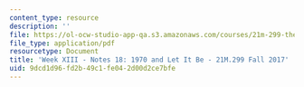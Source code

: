```yaml
---
content_type: resource
description: ''
file: https://ol-ocw-studio-app-qa.s3.amazonaws.com/courses/21m-299-the-beatles-fall-2017/9dcd1d96fd2b49c1fe042d00d2ce7bfe_MIT21M_299F17_Notes18.pdf
file_type: application/pdf
resourcetype: Document
title: 'Week XIII - Notes 18: 1970 and Let It Be - 21M.299 Fall 2017'
uid: 9dcd1d96-fd2b-49c1-fe04-2d00d2ce7bfe
---
```

